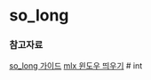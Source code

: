 # so_long

### 참고자료
[so_long 가이드](https://techdebt.tistory.com/29)
[mlx 윈도우 띄우기](https://velog.io/@jen133/miniLibX)
    # int
